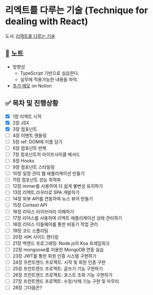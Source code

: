 # 리엑트를 다루는 기술 (Technique for dealing with React)

도서: [리엑트를 다루는 기술](http://www.kyobobook.co.kr/product/detailViewKor.laf?mallGb=KOR&ejkGb=KOR&barcode=9791160508796)

## 📝 노트
- 방향성
  - TypeScript 기반으로 실습한다.
  - 실무에 적용가능한 내용들 파악.
- [추가 메모](https://bnilive.notion.site/06634f9618c5472d8643f44b8aad9314) on Notion

## ✅ 목차 및 진행상황
- [x] 1장 리엑트 시작
- [x] 2장 JSX
- [x] 3장 컴포넌트
- [ ] 4장 이벤트 헨들링
- [ ] 5장 ref: DOM에 이름 담기
- [ ] 6장 컴포넌트 반복
- [ ] 7장 컴포넌트의 라이프사이클 메서드
- [ ] 8장 Hooks
- [ ] 9장 컴포넌트 스타일링
- [ ] 10장 일정 관리 웹 애플리케이션 만들기
- [ ] 11장 컴포넌트 성능 최적화
- [ ] 12장 immer를 사용하여 더 쉽게 불변성 유지하기
- [ ] 13장 리엑트 라우터로 SPA 개발하기
- [ ] 14장 외부 API를 연동하여 뉴스 뷰어 만들기
- [ ] 15장 Context API
- [ ] 16장 리덕스 라이브러리 이해하기
- [ ] 17장 리덕스를 사용하여 리엑트 애플리케이션 상태 관리하기
- [ ] 18장 리덕스 미들웨어를 통한 비동기 작업 관리
- [ ] 19장 코드 스플리팅
- [ ] 20장 서버 사이드 렌더링
- [ ] 21장 백엔드 프로그래밍: Node.js의 Koa 프레임워크
- [ ] 22장 mongoose를 이용한 MongoDB 연동 실습
- [ ] 23장 JWT를 통한 회원 인증 시스템 구현하기
- [ ] 24장 프런트엔드 프로젝트: 시작 및 회원 인증 구현
- [ ] 25장 프런트엔드 프로젝트: 글쓰기 기능 구현하기
- [ ] 26장 프런트엔드 프로젝트: 포스트 조회 기능 구현하기
- [ ] 27장 프런트엔드 프로젝트: 수정/삭제 기능 구현 및 마무리
- [ ] 28장 그다음은?
